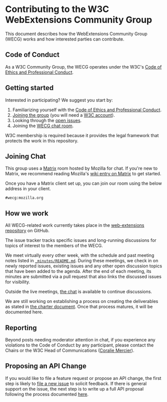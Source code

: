 # Contributing to the W3C WebExtensions Community Group

This document describes how the WebExtensions Community Group (WECG) works and how interested parties can contribute.

## Code of Conduct

As a W3C Community Group, the WECG operates under the W3C's [Code of Ethics and Professional Conduct][w3c-code-of-conduct].

## Getting started

Interested in participating? We suggest you start by:

1. Familiarizing yourself with the [Code of Ethics and Professional Conduct][w3c-code-of-conduct].
2. [Joining the group][wecg-join] (you will need a [W3C account][w3c-new-account]).
3. Looking through the [open issues][wecg-issues].
4. Joining the [WECG chat room][join-chat].

W3C membership is required because it provides the legal framework that protects the work in this repository.

## Joining Chat

This group uses a [Matrix][matrix-site] room hosted by Mozilla for chat. If you're new to Matrix, we recommend reading Mozilla's [wiki entry on Matrix][moz-wiki-matrix] to get started.

Once you have a Matrix client set up, you can join our room using the below address in your client.

```
#wecg:mozilla.org
```

## How we work

All WECG-related work currently takes place in the [web-extensions repository][wecg-repo] on GitHub.

The issue tracker tracks specific issues and long-running discussions for topics of interest to the members of the WECG.

We meet virtually every other week, with the schedule and past meeting notes listed in [`_minutes/README.md`](_minutes/README.md).
During these meetings, we check in on newly reported issues, existing issues and any other open discussion topics that have been added to the agenda.
After the end of each meeting, its minutes are submitted via a pull request that also links the discussed issues for visibility.

Outside the live meetings, [the chat][join-chat] is available to continue discussions.

We are still working on establishing a process on creating the deliverables as stated in [the charter document](charter.md). Once that process matures, it will be documented here.

## Reporting

Beyond posts needing moderator attention in chat, if you experience any violations to the Code of Conduct by any participant, please contact the Chairs or the W3C Head of Communications ([Coralie Mercier][email-coralie]).

## Proposing an API Change

If you would like to file a feature request or propose an API change, the first
step is likely to [file a new issue](https://github.com/w3c/webextensions/issues/new)
to solicit feedback. If there is general support on the issue, the next step is
to write up a full API proposal following the process documented
[here](proposals/proposal_process.md).

[email-coralie]: mailto:coralie@w3.org
[join-chat]: #joining-chat
[matrix-site]: https://matrix.org/
[moz-wiki-matrix]: https://wiki.mozilla.org/Matrix
[w3c-code-of-conduct]: https://www.w3.org/Consortium/cepc/
[w3c-new-account]: https://www.w3.org/accounts/request
[wecg-issues]: https://github.com/w3c/web-extensions/issues
[wecg-join]: https://www.w3.org/community/webextensions/join
[wecg-repo]: https://github.com/w3c/webextensions
